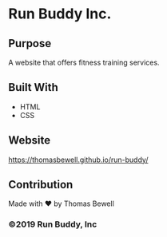 # Run Buddy Inc.

## Purpose
A website that offers fitness training services.

## Built With
* HTML
* CSS

## Website
https://thomasbewell.github.io/run-buddy/

## Contribution
Made with ❤️ by Thomas Bewell

### ©️2019 Run Buddy, Inc
